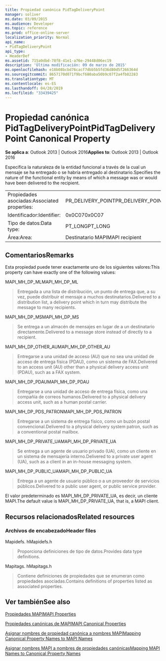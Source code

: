 ```yaml
---
title: Propiedad canónica PidTagDeliveryPoint
manager: soliver
ms.date: 03/09/2015
ms.audience: Developer
ms.topic: reference
ms.prod: office-online-server
localization_priority: Normal
api_name:
- PidTagDeliveryPoint
api_type:
- HeaderDef
ms.assetid: 715a9dbd-78f8-41e1-a76e-29448d06ec19
description: 'Última modificación: 09 de marzo de 2015'
ms.openlocfilehash: e18b08bcbd76cacf7dbb5b5fd36d80d5f266364d
ms.sourcegitcommit: 8657170d071f9bcf680aba50b9c07f2a4fb82283
ms.translationtype: MT
ms.contentlocale: es-ES
ms.lasthandoff: 04/28/2019
ms.locfileid: "33439425"
---
```

# <a name="pidtagdeliverypoint-canonical-property"></a><span data-ttu-id="725c0-103">Propiedad canónica PidTagDeliveryPoint</span><span class="sxs-lookup"><span data-stu-id="725c0-103">PidTagDeliveryPoint Canonical Property</span></span>

  
  
<span data-ttu-id="725c0-104">**Se aplica a**: Outlook 2013 | Outlook 2016</span><span class="sxs-lookup"><span data-stu-id="725c0-104">**Applies to**: Outlook 2013 | Outlook 2016</span></span> 
  
<span data-ttu-id="725c0-105">Especifica la naturaleza de la entidad funcional a través de la cual un mensaje se ha entregado o se habría entregado al destinatario.</span><span class="sxs-lookup"><span data-stu-id="725c0-105">Specifies the nature of the functional entity by means of which a message was or would have been delivered to the recipient.</span></span> 
  
|||
|:-----|:-----|
|<span data-ttu-id="725c0-106">Propiedades asociadas:</span><span class="sxs-lookup"><span data-stu-id="725c0-106">Associated properties:</span></span>  <br/> |<span data-ttu-id="725c0-107">PR_DELIVERY_POINT</span><span class="sxs-lookup"><span data-stu-id="725c0-107">PR_DELIVERY_POINT</span></span>  <br/> |
|<span data-ttu-id="725c0-108">Identificador:</span><span class="sxs-lookup"><span data-stu-id="725c0-108">Identifier:</span></span>  <br/> |<span data-ttu-id="725c0-109">0x0C07</span><span class="sxs-lookup"><span data-stu-id="725c0-109">0x0C07</span></span>  <br/> |
|<span data-ttu-id="725c0-110">Tipo de datos:</span><span class="sxs-lookup"><span data-stu-id="725c0-110">Data type:</span></span>  <br/> |<span data-ttu-id="725c0-111">PT_LONG</span><span class="sxs-lookup"><span data-stu-id="725c0-111">PT_LONG</span></span>  <br/> |
|<span data-ttu-id="725c0-112">Área:</span><span class="sxs-lookup"><span data-stu-id="725c0-112">Area:</span></span>  <br/> |<span data-ttu-id="725c0-113">Destinatario MAPI</span><span class="sxs-lookup"><span data-stu-id="725c0-113">MAPI recipient</span></span>  <br/> |
   
## <a name="remarks"></a><span data-ttu-id="725c0-114">Comentarios</span><span class="sxs-lookup"><span data-stu-id="725c0-114">Remarks</span></span>

<span data-ttu-id="725c0-115">Esta propiedad puede tener exactamente uno de los siguientes valores:</span><span class="sxs-lookup"><span data-stu-id="725c0-115">This property can have exactly one of the following values:</span></span> 
  
<span data-ttu-id="725c0-116">MAPI_MH_DP_ML</span><span class="sxs-lookup"><span data-stu-id="725c0-116">MAPI_MH_DP_ML</span></span> 
  
> <span data-ttu-id="725c0-117">Entregada a una lista de distribución, un punto de entrega que, a su vez, puede distribuir el mensaje a muchos destinatarios.</span><span class="sxs-lookup"><span data-stu-id="725c0-117">Delivered to a distribution list, a delivery point which in turn may distribute the message to many recipients.</span></span>
    
<span data-ttu-id="725c0-118">MAPI_MH_DP_MS</span><span class="sxs-lookup"><span data-stu-id="725c0-118">MAPI_MH_DP_MS</span></span> 
  
> <span data-ttu-id="725c0-119">Se entrega a un almacén de mensajes en lugar de a un destinatario directamente.</span><span class="sxs-lookup"><span data-stu-id="725c0-119">Delivered to a message store instead of directly to a recipient.</span></span>
    
<span data-ttu-id="725c0-120">MAPI_MH_DP_OTHER_AU</span><span class="sxs-lookup"><span data-stu-id="725c0-120">MAPI_MH_DP_OTHER_AU</span></span> 
  
> <span data-ttu-id="725c0-121">Entregarse a una unidad de acceso (AU) que no sea una unidad de acceso de entrega física (PDAU), como un sistema de FAX.</span><span class="sxs-lookup"><span data-stu-id="725c0-121">Delivered to an access unit (AU) other than a physical delivery access unit (PDAU), such as a FAX system.</span></span>
    
<span data-ttu-id="725c0-122">MAPI_MH_DP_PDAU</span><span class="sxs-lookup"><span data-stu-id="725c0-122">MAPI_MH_DP_PDAU</span></span> 
  
> <span data-ttu-id="725c0-123">Entregarse a una unidad de acceso de entrega física, como una compañía de correos humanos.</span><span class="sxs-lookup"><span data-stu-id="725c0-123">Delivered to a physical delivery access unit, such as a human postal carrier.</span></span>
    
<span data-ttu-id="725c0-124">MAPI_MH_DP_PDS_PATRON</span><span class="sxs-lookup"><span data-stu-id="725c0-124">MAPI_MH_DP_PDS_PATRON</span></span> 
  
> <span data-ttu-id="725c0-125">Entregarse a un sistema de entrega físico, como un buzón postal convencional.</span><span class="sxs-lookup"><span data-stu-id="725c0-125">Delivered to a physical delivery system patron, such as a conventional postal mailbox.</span></span>
    
<span data-ttu-id="725c0-126">MAPI_MH_DP_PRIVATE_UA</span><span class="sxs-lookup"><span data-stu-id="725c0-126">MAPI_MH_DP_PRIVATE_UA</span></span> 
  
> <span data-ttu-id="725c0-127">Se entrega a un agente de usuario privado (UA), como un cliente en un sistema de mensajería interno.</span><span class="sxs-lookup"><span data-stu-id="725c0-127">Delivered to a private user agent (UA), such as a client in an in-house messaging system.</span></span>
    
<span data-ttu-id="725c0-128">MAPI_MH_DP_PUBLIC_UA</span><span class="sxs-lookup"><span data-stu-id="725c0-128">MAPI_MH_DP_PUBLIC_UA</span></span> 
  
> <span data-ttu-id="725c0-129">Entrega a un agente de usuario público o a un proveedor de servicios públicos.</span><span class="sxs-lookup"><span data-stu-id="725c0-129">Delivered to a public user agent, or public service provider.</span></span>
    
<span data-ttu-id="725c0-130">El valor predeterminado es MAPI_MH_DP_PRIVATE_UA, es decir, un cliente MAPI.</span><span class="sxs-lookup"><span data-stu-id="725c0-130">The default value is MAPI_MH_DP_PRIVATE_UA, that is, a MAPI client.</span></span> 
  
## <a name="related-resources"></a><span data-ttu-id="725c0-131">Recursos relacionados</span><span class="sxs-lookup"><span data-stu-id="725c0-131">Related resources</span></span>

### <a name="header-files"></a><span data-ttu-id="725c0-132">Archivos de encabezado</span><span class="sxs-lookup"><span data-stu-id="725c0-132">Header files</span></span>

<span data-ttu-id="725c0-133">Mapidefs. h</span><span class="sxs-lookup"><span data-stu-id="725c0-133">Mapidefs.h</span></span>
  
> <span data-ttu-id="725c0-134">Proporciona definiciones de tipo de datos.</span><span class="sxs-lookup"><span data-stu-id="725c0-134">Provides data type definitions.</span></span>
    
<span data-ttu-id="725c0-135">Mapitags. h</span><span class="sxs-lookup"><span data-stu-id="725c0-135">Mapitags.h</span></span>
  
> <span data-ttu-id="725c0-136">Contiene definiciones de propiedades que se enumeran como propiedades asociadas.</span><span class="sxs-lookup"><span data-stu-id="725c0-136">Contains definitions of properties listed as associated properties.</span></span>
    
## <a name="see-also"></a><span data-ttu-id="725c0-137">Ver también</span><span class="sxs-lookup"><span data-stu-id="725c0-137">See also</span></span>



[<span data-ttu-id="725c0-138">Propiedades MAPI</span><span class="sxs-lookup"><span data-stu-id="725c0-138">MAPI Properties</span></span>](mapi-properties.md)
  
[<span data-ttu-id="725c0-139">Propiedades canónicas de MAPI</span><span class="sxs-lookup"><span data-stu-id="725c0-139">MAPI Canonical Properties</span></span>](mapi-canonical-properties.md)
  
[<span data-ttu-id="725c0-140">Asignar nombres de propiedad canónica a nombres MAPI</span><span class="sxs-lookup"><span data-stu-id="725c0-140">Mapping Canonical Property Names to MAPI Names</span></span>](mapping-canonical-property-names-to-mapi-names.md)
  
[<span data-ttu-id="725c0-141">Asignar nombres MAPI a nombres de propiedades canónicas</span><span class="sxs-lookup"><span data-stu-id="725c0-141">Mapping MAPI Names to Canonical Property Names</span></span>](mapping-mapi-names-to-canonical-property-names.md)

